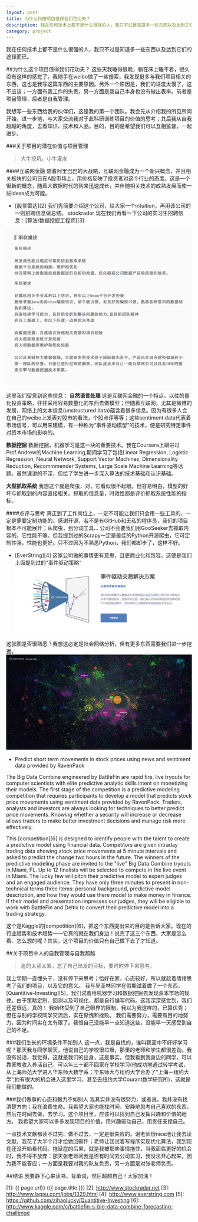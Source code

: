 ```yaml
---
layout: post
title: 为什么科研项目值得我们花功夫？
description: 我在任何技术上都不是什么很强的人，我只不过是知道多一些东西以及达到它们的途径而已。
category: project
---
```


我在任何技术上都不是什么很强的人，我只不过是知道多一些东西以及达到它们的途径而已。

##为什么这个项目值得我们花功夫？
这些天我睡得很晚，躺在床上睡不着，很久没有这样的感觉了。我随手在weibo做了一些搜索，我发现挺多与我们项目相关的东西，这也是我写这篇东西的主要原因。另外一个原因是，我们的进度太慢了，这不应该；一方面有我工作的失责，另一方面是我自己本身也没有做出表率。前者是项目管理，后者是自我管理。

我想写一些东西给我的伙伴们，这是我的第一个团队。我会先从介绍我的所见所闻开始，进一步地，与大家交流我对于此科研训练项目的价值的思考；其后我从自我超越的角度，去看知识、技术和人品。目的，目的是希望我们可以互相监督，一起进步。

###关于项目的潜在价值与项目管理
>大牛挖坑，小牛灌水

####互联网金融
随着阿里巴巴的大战略，互联网金融成为一个新兴概念，并且相关板块的公司已在A股市场上，用价格反映了投资者对这个行业的态度。这是一个很新的概念，随着大数据时代的到来迅速成长，并伴随相关技术的成熟发展而使一些ideas成为可能。

* [股票雷达][2]
我们先简要介绍这个公司，给大家一个intuition，再用该公司的一则招聘信息做总结。 stockrador
现在我们再看一下公司的实习生招聘信息：[算法/数据挖掘工程师][3]

![job-description](/images/why-research-experience/job-description.png)

这里我们留意到这些信息：
**自然语言处理**
这是互联网金融的一个特点。以往的量化投资策略，往往采用容易数量化的东西去做模型；但随着互联网，尤其是微博的发展，网络上的文本信息(unstructured data)蕴含着很多信息。因为有很多人会在自己的weibo上发表对股市的看法，个股点评等等；这些sentiment data代表着市场信号，可以用来建模，有一种称为“事件驱动模型”的技术，便是研究特定事件对资本市场的影响的。

**数据挖掘**
数据挖掘，机器学习是这一块的重要技术。我在Coursera上跟进过Prof.Andrew的Machine Learning,期间学习了包括Linear Regression, Logistic Regression, Neural Network, Support Vector Machines, Dimensionality Reduction, Recommmender Systems, Large Scale Machine Learning等话题。虽然课讲的不深，但给了学生进一步深入算法的技术基础和认识基础。

**大型抓取系统**
我想这个就是爬虫，对，它看似很不起眼。但容易明白，模型的好坏与抓取到的内容直接相关。抓取的信息量，时效性都是评价抓取系统性能的指标。

####点评与思考
真正到了工作岗位上，一定不可能让我们只会用一些工具的，一定是需要定制功能的。感谢开源，若不是有GitHub和无私的程序员，我们的项目根本不可能展开；从爬虫，到分词工具... 
公司不会要我们用GooSeeker去抓取内容的，它性能不够。但我提到过的Scrapy一定是最佳的Python开源爬虫，它可定制性强，性能也更好。只不过因为不熟悉Python，我们都却步了，这样不好。

* [EverString][4]
这家公司做的事情更有意思，且更商业化和包容。这便是我们上面提到过的“事件驱动策略” 
![event-driven](/images/why-research-experience/event-driven.png)

这张图是否很熟悉？我想这必定是社会网络分析，但有更多东西需要我们进一步挖掘。 
![social-network](/images/why-research-experience/social-network.png)

* Predict short term movements in stock prices using news and sentiment data provided by RavenPack

The Big Data Combine engineered by BattleFin are rapid fire, live tryouts for computer scientists with elite predictive analytic skills intent on monetizing their models. The first stage of the competition is a predictive modeling competition that requires participants to develop a model that predicts stock price movements using sentiment data provided by RavenPack. Traders, analysts and investors are always looking for techniques to better predict price movements. Knowing whether a security will increase or decrease allows traders to make better investment decisions and manage risk more effectively.

This [competition][6] is designed to identify people with the talent to create a predictive model using financial data. Competitors are given intraday trading data showing stock price movements at 5 minute intervals and asked to predict the change two hours in the future. The winners of the predictive modeling phase are invited to the "live" Big Data Combine tryouts in Miami, FL. Up to 12 finalists will be selected to compete in the live event in Miami. The lucky few will pitch their predictive model to expert judges and an engaged audience. They have only three minutes to present in non-technical terms three items: personal background, predictive model description, and how they would use there model to make money in finance. If their model and presentation impresses our judges, they will be eligible to work with BattleFin and Deltix to convert their predictive model into a trading strategy.

这个是Kaggle的[competition][6]，把这个东西提出来的目的是告诉大家。现在的行业趋势和技术趋势——它真的就在我们身边！说完了这三个东西，大家是怎么看、怎么想的呢？其实，这个项目的价值只有自己做下去了才知道。

##关于项目中人的自我管理与自我超越
>追的太紧太累，忘了自己出发的目标，要时时停下来思考。

我上学期一直埋头干，没有停下来思考；恰好在家，心态较好，所以就趁着情绪思考了我们的项目，以及它的意义。 
我与吴亚林同学在假期试着做了一个东西，[Quantitive-Investing][5]，我们试着用机器学习和数据挖掘去发现资本市场的规律。由于策略定制、回测以及可视化，都是自行编写代码。这我深深感觉到，我们还差很远，真的！ 我始终受到了自己眼界的限制，我以为我这样的，已算优秀；但在与别的学校同学交流后，实在惭愧和挫败。 我们需要努力，需要有目的地努力，因为时间实在太有限了。我恨自己没能早一点知道这些，没能早一天感受到自己的不足。

###我们生长的环境条件不如别人 
这一点，我是自找的，谁叫我高中不好好学习呢？那天我与同学聊天，他说自己的学校很垃圾，那里的老师和学生都很差劲。我没有说话，我觉得，这就是我们的出身，这是事实。但我看到我身边的同学，可以靠家教收入养活自己，可以年三十都不回家在学校学习(他成功地通过转学考试，从上海师范大学进入华东师大数学系；华东师大与纽约大学合办了“上海－纽约大学”,他有很大的机会进入这里学习，甚至去纽约大学Courant数学研究所)，这就是我们能做的。

###我们做事的心态和毅力不如别人 
我其实并没有很努力，或者说，我并没有找清楚方向；我在浪费生命。我希望大家也能找时间，安静地思考自己喜欢的东西，然后花时间去做，去学习。这个项目里，应该可以找到自己发挥兴趣和价值的地方。 我希望大家可以多多发现项目的价值，用兴趣驱动自己，用责任支撑自己。

一点技术文献都读不过完、做不过去，一定是很失败的。谢老师很nice地让我去读文献，我花了大半个月才给她回邮件；老师让我试着写程序实现优化算法，我到现在还没开始看代码。拖延症的后果，就是我被那些事情拖住，当我面临更好的机会时，我不得不放弃：那天张老师问我是否有时间去公司实习，我没法开心起来，因为我不能答应；一方面是我要对我的队友负责，另一方面是对张老师负责。



##结语
我要静下心来读书，背单词，然后超越自己！大家加油！




[zihaolucky]:    http://zihaolucky.github.io  "zihaolucky"
[1]:    {{ page.url}}  ({{ page.title }})
[2]: http://www.stockradar.net
[3]: http://www.lagou.com/jobs/1329.html
[4]: http://www.everstring.com
[5]: https://github.com/zihaolucky/Quantitive-Investing
[6]: http://www.kaggle.com/c/battlefin-s-big-data-combine-forecasting-challenge